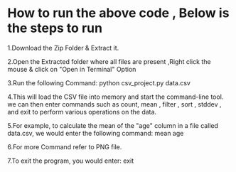 # How to run the above code , Below is the steps to run
1.Download the Zip Folder & Extract it.

2.Open the Extracted folder where all files are present ,Right click the mouse & click on "Open in Terminal" Option

3.Run the following Command:   python csv_project.py data.csv

4.This will load the CSV file into memory and start the command-line tool. we can then enter commands such as count, mean <column>, filter <column> <value>, sort <column>, stddev <column>, and exit to perform various operations on the data.

5.For example, to calculate the mean of the "age" column in a file called data.csv, we would enter the following command: mean age

6.For more Command refer to PNG file.
  
7.To exit the program, you would enter: exit
